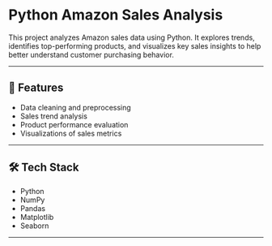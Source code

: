 # Python Amazon Sales Analysis

This project analyzes Amazon sales data using Python. It explores trends, identifies top-performing products, and visualizes key sales insights to help better understand customer purchasing behavior.

---

## 🚀 Features
- Data cleaning and preprocessing
- Sales trend analysis
- Product performance evaluation
- Visualizations of sales metrics

---

## 🛠️ Tech Stack
- Python
- NumPy
- Pandas
- Matplotlib
- Seaborn

---
